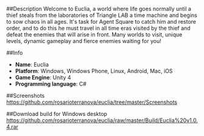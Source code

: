 ##Description
Welcome to Euclia, a world where life goes normally until a thief steals from the laboratories of Triangle LAB a time machine and begins to sow chaos in all ages. It's task for Agent Square to catch him and restore order, and to do this he must travel in all time eras visited by the thief and defeat the enemies that will arise in front. Many worlds to visit, unique levels, dynamic gameplay and fierce enemies waiting for you!

##Info
- **Name**: Euclia
- **Platform**: Windows, Windows Phone, Linux, Android, Mac, iOS
- **Game Engine**: Unity 4
- **Programming language**: C#

##Screenshots
https://github.com/rosarioterranova/euclia/tree/master/Screenshots

##Download build for Windows desktop
https://github.com/rosarioterranova/euclia/raw/master/Build/Euclia%20v1.0.4.rar

